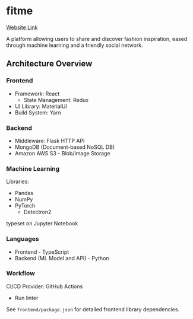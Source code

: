 # fitme

[Website Link](https://gofitme.herokuapp.com)

A platform allowing users to share and discover fashion inspiration,
eased through machine learning and a friendly social network.

## Architecture Overview

### Frontend

- Framework: React
  - State Management: Redux
- UI Library: MaterialUI
- Build System: Yarn

### Backend

- Middleware: Flask HTTP API
- MongoDB (Document-based NoSQL DB)
- Amazon AWS S3 - Blob/Image Storage

### Machine Learning

Libraries:

- Pandas
- NumPy
- PyTorch
  - Detectron2

typeset on Jupyter Notebook

### Languages

- Frontend - TypeScript
- Backend (ML Model and API) - Python

### Workflow

CI/CD Provider: GitHub Actions

- Run linter

See `frontend/package.json` for detailed frontend library dependencies.
